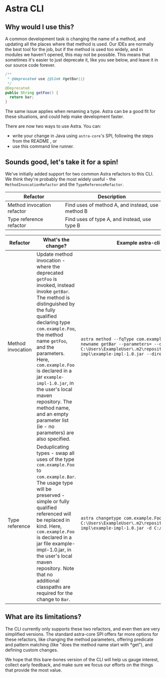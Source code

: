 # Astra CLI

## Why would I use this?
A common development task is changing the name of a method, and updating all the places where that method is used. 
Our IDEs are normally the best tool for the job, but if the method is used too widely, and in modules we haven't opened, this may not be possible. 
This means that sometimes it's easier to just deprecate it, like you see below, and leave it in our source code forever. 
```java
/**
 * @deprecated use {@link #getBar()}
 */
@Deprecated 
public String getFoo() {
  return bar;
}
```
The same issue applies when renaming a type. 
Astra can be a good fit for these situations, and could help make development faster. 

There are now two ways to use Astra. You can:
* write your change in Java using `astra-core`'s SPI, following the steps from the README , or
* use this command line runner. 

## Sounds good, let's take it for a spin!
We've initially added support for two common Astra refactors to this CLI. We think they're probably the most widely useful - the `MethodInvocationRefactor` and the `TypeReferenceRefactor`.

| Refactor | Description |
| -------- | ----------- |
| Method invocation refactor | Find uses of method A, and instead, use method B |
| Type reference refactor | Find uses of type A, and instead, use type B |


| Refactor | What's the change? | Example astra-cli invocation |
| -------- | ------------------ | ---------------------------- |
| Method invocation | Update method invocation - where the deprecated `getFoo` is invoked, instead invoke `getBar`. The method is distinguished by the fully qualified declaring type `com.example.Foo`, the method name `getFoo`, and the parameters. Here, `com.example.Foo` is declared in a jar `example-impl-1.0.jar`, in the user's local maven repository. The method name, and an empty parameter list (ie - no parameters) are also specified. | `astra method --fqType com.example.Foo --name getFoo --newname getBar --parameters= --cp C:\Users\ExampleUser\.m2\repository\com\example\example-impl\example-impl-1.0.jar --directory C:/Code/CodeBase` |
| Type reference  |Deduplicating types - swap all uses of the type `com.example.Foo` to `com.example.Bar`. The usage type will be preserved - simple or fully qualified referenced will be replaced in kind. Here, `com.example.Foo` is declared in a jar file example-impl-1.0.jar, in the user's local maven repository. Note that no additional classpaths are required for the change to `Bar`. | `astra changetype com.example.Foo com.example.Bar --cp C:\Users\ExampleUser\.m2\repository\com\example\example-impl\example-impl-1.0.jar -d C:/Code/CodeBase` |


## What are its limitations?
The CLI currently only supports these two refactors, and even then are very simplified versions. The standard astra-core SPI offers far more options for these refactors, like changing the method parameters, offering predicate and pattern matching (like "does the method name start with *get"), and defining custom changes. 

We hope that this bare-bones version of the CLI will help us gauge interest, collect early feedback, and make sure we focus our efforts on the things that provide the most value.
